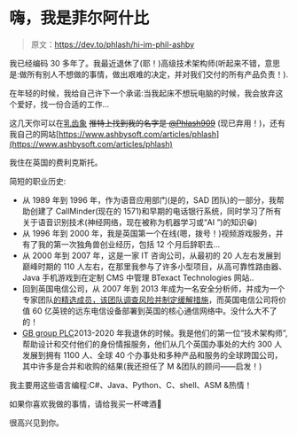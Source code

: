 # 嗨，我是菲尔阿什比

> 原文：<https://dev.to/phlash/hi-im-phil-ashby>

我已经编码 30 多年了。我最近退休了(耶！)高级技术架构师(听起来不错，意思是:做所有别人不想做的事情，做出艰难的决定，并对我们交付的所有产品负责！).

在年轻的时候，我给自己许下一个承诺:当我起床不想玩电脑的时候，我会放弃这个爱好，找一份合适的工作...

这几天你可以在[乳齿象](https://mastodon.me.uk/@phlash) ~~推特上找到我的名字是 [@Phlash909](https://twitter.com/Phlash909)~~ (现已弃用！)，还有我自己的网站[https://www.ashbysoft.com/articles/phlash](https://www.ashbysoft.com/articles/phlash)

我住在英国的费利克斯托。

简短的职业历史:

*   从 1989 年到 1996 年，作为语音应用部门(是的，SAD 团队)的一部分，我帮助创建了 CallMinder(现在的 1571)和早期的电话银行系统，同时学习了所有关于语音识别技术(神经网络，现在被称为机器学习或“AI ”)的知识😁)
*   从 1996 年到 2000 年，我是英国第一个在线(嗯，拨号！)视频游戏服务，并有了我的第一次独角兽创业经历，包括 12 个月后辞职去...
*   从 2000 年到 2007 年，这是一家 IT 咨询公司，从最初的 20 人左右发展到巅峰时期的 110 人左右，在那里我参与了许多小型项目，从高可靠性路由器、Java 手机游戏到在定制 CMS 中管理 BTexact Technologies 网站..
*   回到英国电信公司，从 2007 年到 2013 年成为一名安全分析师，并成为一个专家团队[的精选成员，该团队调查风险并制定缓解措施](https://www.ncsc.gov.uk/blog-post/blog-post-security-complexity-and-huawei-protecting-uks-telecoms-networks)，而英国电信公司将价值 60 亿英镑的远东电信设备部署到英国的核心通信网络中。没什么大不了的！
*   [GB group PLC](https://www.gbgplc.com)2013-2020 年我退休的时候。我是他们的第一位“技术架构师”,帮助设计和交付他们的身份情报服务，他们从几个英国办事处的大约 300 人发展到拥有 1100 人、全球 40 个办事处和多种产品和服务的全球跨国公司，其中许多是合并和收购的结果(我还担任了 M &团队的顾问——启发！)

我主要用这些语言编程:C#、Java、Python、C、shell、ASM &热情！

如果你喜欢我做的事情，请给我买一杯啤酒🍺

很高兴见到你。